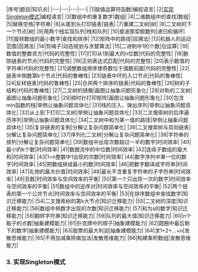 |序号|题目|知识点|
|---|---|---|---|
|1|赋值运算符函数|编程语言|
|2|[实现Singleton模式](#2)|编程语言|
|3|数组中的重复数字|数组|
|4|二维数组中的查找|数组|
|5|替换空格|字符串|
|6|从尾到头打印链表|链表|
|7|重建二叉树|树|
|8|二叉树的下一个节点|树|
|9|用两个栈实现队列|栈和队列|
|10|斐波那契额数列|递归和循环|
|11|旋转数组的最小数字|查找和排序|
|12|矩阵中的路径|回溯法|
|13|机器人的运动范围|回溯法|
|14|剪绳子|动态规划与贪婪算法|
|15|二进制中1的个数|位运算|
|16|数值的整数资方|代码的完整性|
|17|打印从1到最大的n位数|代码的完整性|
|18|删除链表的节点|代码的完整性|
|19|正则表达式匹配|代码的完整性|
|20|表示数值的字符串|代码的完整性|
|21|调整数组顺序使奇数位于偶数前面|代码的完整性|
|22|链表中倒数第k个节点|代码的鲁棒性|
|23|链表中环的入口节点|代码的鲁棒性|
|24|反转链表|代码的鲁棒性|
|25|合并两个排序的链表|代码的鲁棒性|
|26|树的子结构|代码的鲁棒性|
|27|二叉树的镜像|画图让抽象问题形象化|
|28|对称的二叉树|画图让抽象问题形象化|
|29|顺时针打印矩阵|画图让抽象问题形象化|
|30|包含min函数的栈|举例让抽象问题具体化|
|31|栈的压入、弹出序列|举例让抽象问题具体化|
|32|从上到下打印二叉树|举例让抽象问题具体化|
|33|二叉搜索树的后序遍历序列|举例让抽象问题具体化|
|34|二叉树中和为某一值的路径|举例让抽象问题具体化|
|35|复杂链表的复制|分解让复杂问题简单化|
|36|二叉搜索树与双向链表|分解让复杂问题简单化|
|37|序列化二叉树|分解让复杂问题简单化|
|38|字符串的排列|分解让复杂问题简单化|
|39|数组中出现次数超过一半的数字|时间效率|
|40|最小的k个数|时间效率|
|41|数据流中的中位数|时间效率|
|42|连续子数组的最大和|时间效率|
|43|1~n整数中1出现的次数|时间效率|
|44|数字序列中某一位的数字|时间效率|
|45|把数组排成最小的数|时间效率|
|46|把数字翻译成字符串|时间效率|
|47|礼物的最大价值|时间效率|
|48|最长不含重复字符串的子字符串|时间效率|
|49|丑数|时间效率与空间效率的平衡|
|50|第一个只出现一次的数字|时间效率与空间效率的平衡|
|51|数组中的逆序对|时间效率与空间效率的平衡|
|52|两个链表的第一个公共节点|时间效率与空间效率的平衡|
|53|在排序数组中查找数字|知识迁移能力|
|54|二叉搜索树的第k大节点|知识迁移能力|
|55|二叉树的深度|知识迁移能力|
|56|数组中熟数字出现的次数|知识迁移能力|
|57|和为s的数字|知识迁移能力|
|58|翻转字符串|知识迁移能力|
|59|队列的最大值|知识迁移能力|
|60|n个骰子的点数|抽象建模能力|
|61|扑克牌中的顺子|抽象建模能力|
|62|圆圈中最后剩下的数字|抽象建模能力|
|63|股票的最大利润|抽象建模能力|
|64|求1+2+...+n|发散思维能力|
|65|不用加减乘除做加法|发散思维能力|
|66|构建乘积数组|发散思维能力|

<h3 id="2">3. 实现Singleton模式</h3>
